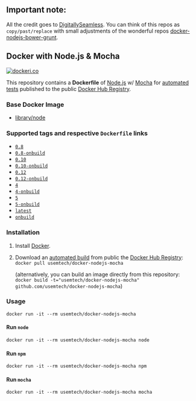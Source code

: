 ## Important note:

All the credit goes to [DigitallySeamless](https://github.com/DigitallySeamless). You can think of this repos as `copy/past/replace`
with small adjustments of the wonderful repos [docker-nodejs-bower-grunt](https://github.com/DigitallySeamless/docker-nodejs-bower-grunt).

## Docker with Node.js & Mocha
[![dockeri.co](http://dockeri.co/image/usemtech/nodejs-mocha)](https://hub.docker.com/r/usemtech/nodejs-mocha/)

This repository contains a **Dockerfile** of [Node.js](http://nodejs.org/) w/ [Mocha](https://mochajs.org/) for [automated tests](https://hub.docker.com/r/usemtech/nodejs-mocha/) published to the public [Docker Hub Registry](https://hub.docker.com/).

### Base Docker Image

* [library/node](https://hub.docker.com/r/library/node/)

### Supported tags and respective `Dockerfile` links
* [`0.8`](https://github.com/Usemtech/docker-nodejs-mocha/blob/v0.8/Dockerfile)
* [`0.8-onbuild`](https://github.com/Usemtech/docker-nodejs-mocha/blob/v0.8-onbuild/Dockerfile)
* [`0.10`](https://github.com/Usemtech/docker-nodejs-mocha/blob/v0.10/Dockerfile)
* [`0.10-onbuild`](https://github.com/Usemtech/docker-nodejs-mocha/blob/v0.10-onbuild/Dockerfile)
* [`0.12`](https://github.com/Usemtech/docker-nodejs-mocha/blob/v0.12/Dockerfile)
* [`0.12-onbuild`](https://github.com/Usemtech/docker-nodejs-mocha/blob/v0.12-onbuild/Dockerfile)
* [`4`](https://github.com/Usemtech/docker-nodejs-mocha/blob/v4/Dockerfile)
* [`4-onbuild`](https://github.com/Usemtech/docker-nodejs-mocha/blob/v4-onbuild/Dockerfile)
* [`5`](https://github.com/Usemtech/docker-nodejs-mocha/blob/v5/Dockerfile)
* [`5-onbuild`](https://github.com/Usemtech/docker-nodejs-mocha/blob/v5-onbuild/Dockerfile)
* [`latest`](https://github.com/Usemtech/docker-nodejs-mocha/blob/master/Dockerfile)
* [`onbuild`](https://github.com/Usemtech/docker-nodejs-mocha/blob/onbuild/Dockerfile)

### Installation

1. Install [Docker](https://www.docker.com/).

2. Download an [automated build](https://hub.docker.com/r/usemtech/docker-nodejs-mocha/) from public the [Docker Hub Registry](https://hub.docker.com/): `docker pull usemtech/docker-nodejs-mocha`

   (alternatively, you can build an image directly from this repository: `docker build -t="usemtech/docker-nodejs-mocha" github.com/usemtech/docker-nodejs-mocha`)


### Usage

    docker run -it --rm usemtech/docker-nodejs-mocha

#### Run `node`

    docker run -it --rm usemtech/docker-nodejs-mocha node

#### Run `npm`

    docker run -it --rm usemtech/docker-nodejs-mocha npm

#### Run `mocha`

    docker run -it --rm usemtech/docker-nodejs-mocha mocha

